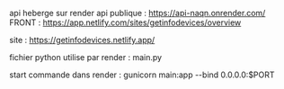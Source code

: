 api heberge sur render 
api publique  : https://api-naqn.onrender.com/
FRONT  :  https://app.netlify.com/sites/getinfodevices/overview

site : https://getinfodevices.netlify.app/ 

fichier python utilise par render : main.py 


start commande dans render : gunicorn main:app --bind 0.0.0.0:$PORT
